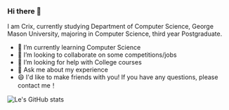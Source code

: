 ### Hi there 👋

I am Crix, currently studying Department of Computer Science, George Mason University, majoring in Computer Science, third year Postgraduate.

- 🌱 I’m currently learning Computer Science
- 👯 I’m looking to collaborate on some competitions/jobs
- 🤔 I’m looking for help with College courses
- 💬 Ask me about my experience
- 😄 I'd like to make friends with you! If you have any questions, please contact me！

![Le's GitHub stats](https://github-readme-stats.vercel.app/api?username=Crix-gmu)


